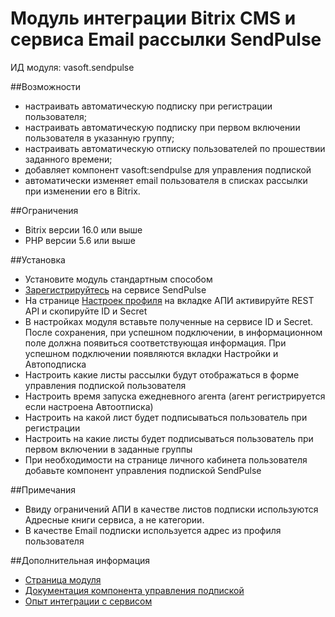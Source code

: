 # Модуль интеграции Bitrix CMS и сервиса Email рассылки SendPulse 

ИД модуля: vasoft.sendpulse

##Возможности
- настраивать автоматическую подписку при регистрации пользователя;
- настраивать автоматическую подписку при первом включении пользователя в указанную группу;
- настраивать автоматическую отписку пользователей по прошествии заданного времени;
- добавляет компонент vasoft:sendpulse для управления подпиской
- автоматически изменяет email пользователя в списках рассылки при изменении его в Bitrix.

##Ограничения
- Bitrix версии 16.0 или выше
- PHP версии 5.6 или выше

##Установка
- Установите модуль стандартным способом
- [Зарегистрируйтесь](https://sendpulse.com/ru/register) на сервисе SendPulse
- На странице [Настроек профиля](https://login.sendpulse.com/settings/) на вкладке АПИ активируйте REST API и скопируйте ID и Secret
- В настройках модуля вставьте полученные на сервисе ID и Secret. После сохранения, при успешном подключении, в информационном поле должна появиться соответствующая информация. При успешном подключении появляются вкладки Настройки и Автоподписка
- Настроить какие листы рассылки будут отображаться в форме управления подпиской пользователя
- Настроить время запуска ежедневного агента (агент регистрируется если настроена Автоотписка)
- Настроить на какой лист будет подписываться пользователь при регистрации
- Настроить на какие листы будет подписываться пользователь при первом включении в заданные группы
- При необходимости на странице личного кабинета пользователя добавьте компонент управления подпиской SendPulse

##Примечания
- Ввиду ограничений АПИ в качестве листов подписки используются Адресные книги сервиса, а не категории.
- В качестве Email подписки используется адрес из профиля пользователя

##Дополнительная информация
- [Страница модуля](https://va-soft.ru/market/sendpulse/)
- [Документация компонента управления подпиской](https://va-soft.ru/docs/sendpulse/)
- [Опыт интеграции с сервисом](https://va-soft.ru/blog/bitrix-sendpulse-integration/)

